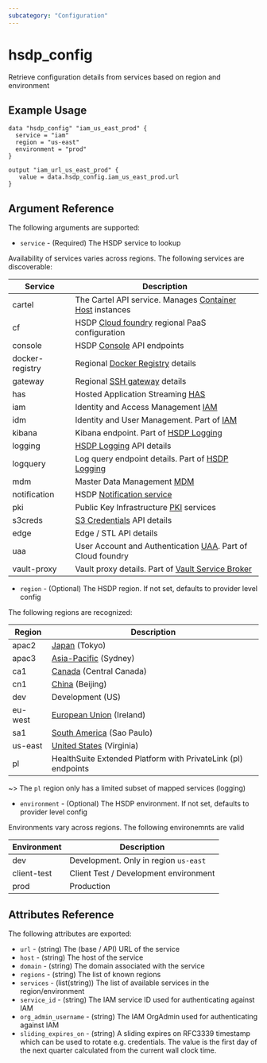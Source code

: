 ```yaml
---
subcategory: "Configuration"
---
```


# hsdp_config

Retrieve configuration details from services based on region and environment

## Example Usage

```hcl
data "hsdp_config" "iam_us_east_prod" { 
  service = "iam"
  region = "us-east"
  environment = "prod"
}
```

```hcl
output "iam_url_us_east_prod" {
   value = data.hsdp_config.iam_us_east_prod.url
}
```

## Argument Reference

The following arguments are supported:

* `service` - (Required) The HSDP service to lookup

Availability of services varies across regions. The following services are discoverable:

| Service         | Description                                                                                                                                                 |
|-----------------|-------------------------------------------------------------------------------------------------------------------------------------------------------------|
| cartel          | The Cartel API service. Manages [Container Host](https://www.hsdp.io/documentation/container-host) instances                                                |
| cf              | HSDP [Cloud foundry](https://www.hsdp.io/develop/architecture/cloud-foundry) regional PaaS configuration                                                    |
| console         | HSDP [Console](https://www.hsdp.io/documentation/metrics-service-broker/service-details) API endpoints                                                      |
| docker-registry | Regional [Docker Registry](https://www.hsdp.io/documentation/docker-registry) details                                                                       |
| gateway         | Regional [SSH gateway](https://www.hsdp.io/develop/get-started-healthsuite/set-up-ssh-access/access-services-behind-ssh-gateway/connect-to-gateway) details |
| has             | Hosted Application Streaming [HAS](https://www.hsdp.io/documentation/hosted-application-streaming/getting-started-with-hosted-application-streaming#)       |
| iam             | Identity and Access Management [IAM](https://www.hsdp.io/documentation/identity-and-access-management-iam)                                                  |
| idm             | Identity and User Management. Part of [IAM](https://www.hsdp.io/documentation/identity-and-access-management-iam)                                           |
| kibana          | Kibana endpoint. Part of [HSDP Logging](https://www.hsdp.io/documentation/logging)                                                                          |
| logging         | [HSDP Logging](https://www.hsdp.io/documentation/logging) API details                                                                                       |
| logquery        | Log query endpoint details. Part of [HSDP Logging](https://www.hsdp.io/documentation/logging)                                                               |
| mdm             | Master Data Management [MDM](https://www.hsdp.io/documentation/master-data-management)                                                                      |
| notification    | HSDP [Notification service](https://www.hsdp.io/documentation/notification)                                                                                 |
| pki             | Public Key Infrastructure [PKI](https://www.hsdp.io/documentation/public-key-infrastructure/getting-started) services                                       |
| s3creds         | [S3 Credentials](https://www.hsdp.io/documentation/s3-credentials) API details                                                                              |
| edge            | Edge / STL API details                                                                                                                                      |
| uaa             | User Account and Authentication [UAA](https://docs.cloudfoundry.org/concepts/architecture/uaa.html). Part of Cloud foundry                                  |
| vault-proxy     | Vault proxy details. Part of [Vault Service Broker](https://www.hsdp.io/documentation/vault-service-broker/service-details)                                 |

* `region` - (Optional) The HSDP region. If not set, defaults to provider level config

The following regions are recognized:

| Region  | Description                                                              |
|---------|--------------------------------------------------------------------------|
| apac2   | [Japan](https://en.wikipedia.org/wiki/Japan) (Tokyo)                     |
| apac3   | [Asia-Pacific](https://en.wikipedia.org/wiki/Asia-Pacific) (Sydney)      |
| ca1     | [Canada](https://en.wikipedia.org/wiki/Canada) (Central Canada)          |
| cn1     | [China](https://en.wikipedia.org/wiki/China) (Beijing)                   |
| dev     | Development (US)                                                         |
| eu-west | [European Union](https://en.wikipedia.org/wiki/European_Union) (Ireland) |
| sa1     | [South America](https://en.wikipedia.org/wiki/South_America) (Sao Paulo) |
| us-east | [United States](https://en.wikipedia.org/wiki/United_States) (Virginia)  |
 | pl      | HealthSuite Extended Platform with PrivateLink (pl) endpoints            |  

~> The `pl` region only has a limited subset of mapped services (logging)

* `environment` - (Optional) The HSDP environment. If not set, defaults to provider level config

Environments vary across regions. The following environemnts are valid

| Environment | Description                           |
|-------------|---------------------------------------|
| dev         | Development. Only in region `us-east` |
| client-test | Client Test / Development environment |
| prod        | Production                            |

## Attributes Reference

The following attributes are exported:

* `url` - (string) The (base / API) URL of the service
* `host` - (string) The host of the service
* `domain` - (string) The domain associated with the service
* `regions` - (string) The list of known regions
* `services` - (list(string)) The list of available services in the region/environment
* `service_id` - (string) The IAM service ID used for authenticating against IAM
* `org_admin_username` - (string) The IAM OrgAdmin used for authenticating against IAM
* `sliding_expires_on` - (string) A sliding expires on RFC3339 timestamp which can be used to rotate e.g. credentials.
  The value is the first day of the next quarter calculated from the current wall clock time.
